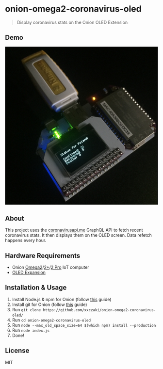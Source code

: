 # onion-omega2-coronavirus-oled

> Display coronavirus stats on the Onion OLED Extension

## Demo

![Demo](demo.jpg)

## About

This project uses the [coronavirusapi.me](https://coronavirusapi.me/) GraphQL API to fetch recent coronavirus stats. It then displays them on the OLED screen. Data refetch happens every hour.

## Hardware Requirements

- Onion [Omega2](https://onion.io/store/omega2/)/[2+](https://onion.io/store/omega2p/)/[2 Pro](https://onion.io/store/omega2-pro/) IoT computer
- [OLED Expansion](https://onion.io/store/oled-expansion/)

## Installation & Usage

1. Install Node.js & npm for Onion (follow [this](https://docs.onion.io/omega2-docs/installing-and-using-nodejs.html) guide)
2. Install git for Onion (follow [this](https://docs.onion.io/omega2-docs/installing-and-using-git.html) guide)
3. Run `git clone https://github.com/xxczaki/onion-omega2-coronavirus-oled/`
4. Run `cd onion-omega2-coronavirus-oled`
5. Run `node --max_old_space_size=64 $(which npm) install --production`
6. Run `node index.js`
7. Done!

## License

MIT

